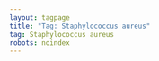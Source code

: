 ```yaml
---
layout: tagpage
title: "Tag: Staphylococcus aureus"
tag: Staphylococcus aureus
robots: noindex
---
```

